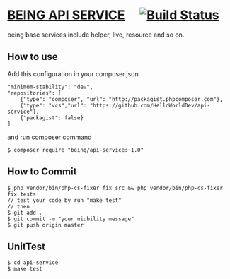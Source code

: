 # [BEING API SERVICE](https://packagist.org/packages/being/api-service) &nbsp;&nbsp;&nbsp; [![Build Status](https://travis-ci.org/HelloWorldDev/api-service.svg?branch=master)](https://travis-ci.org/HelloWorldDev/api-service)

being base services include helper, live, resource and so on.

## How to use

Add this configuration in your composer.json

```
"minimum-stability": "dev",
"repositories": [
    {"type": "composer", "url": "http://packagist.phpcomposer.com"},
    {"type": "vcs","url": "https://github.com/HelloWorldDev/api-service"},
    {"packagist": false}
]
```

and run composer command


```
$ composer require "being/api-service:~1.0"
```


## How to Commit

```
$ php vendor/bin/php-cs-fixer fix src && php vendor/bin/php-cs-fixer fix tests
// test your code by run "make test"
// then
$ git add .
$ git commit -m "your niubility message"
$ git push origin master
```

## UnitTest

```
$ cd api-service
$ make test
```
